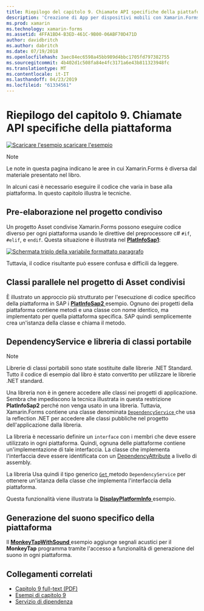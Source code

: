 ```yaml
---
title: Riepilogo del capitolo 9. Chiamate API specifiche della piattaforma
description: 'Creazione di App per dispositivi mobili con Xamarin.Forms: Riepilogo del capitolo 9. Chiamate API specifiche della piattaforma'
ms.prod: xamarin
ms.technology: xamarin-forms
ms.assetid: 4FFA1BD4-B3ED-461C-9B00-06ABF70D471D
author: davidbritch
ms.author: dabritch
ms.date: 07/19/2018
ms.openlocfilehash: 3aec84ec6598a45bb989d4bbc1705fd797382755
ms.sourcegitcommit: 4b402d1c508fa84e4fc3171a6e43b811323948fc
ms.translationtype: MT
ms.contentlocale: it-IT
ms.lasthandoff: 04/23/2019
ms.locfileid: "61334561"
---
```

# <a name="summary-of-chapter-9-platform-specific-api-calls"></a>Riepilogo del capitolo 9. Chiamate API specifiche della piattaforma

[![Scaricare l'esempio](~/media/shared/download.png) scaricare l'esempio](https://github.com/xamarin/xamarin-forms-book-samples/tree/master/Chapter09)

> [!NOTE] 
> Le note in questa pagina indicano le aree in cui Xamarin.Forms è diversa dal materiale presentato nel libro.

In alcuni casi è necessario eseguire il codice che varia in base alla piattaforma. In questo capitolo illustra le tecniche.

## <a name="preprocessing-in-the-shared-asset-project"></a>Pre-elaborazione nel progetto condiviso

Un progetto Asset condivise Xamarin.Forms possono eseguire codice diverso per ogni piattaforma usando le direttive del preprocessore c# `#if`, `#elif`, e `endif`. Questa situazione è illustrata nel [ **PlatInfoSap1**](https://github.com/xamarin/xamarin-forms-book-samples/tree/master/Chapter09/PlatInfoSap1):

[![Schermata triplo della variabile formattato paragrafo](images/ch09fg01-small.png "modello di dispositivo e sistema operativo")](images/ch09fg01-large.png#lightbox "modello di dispositivo e sistema operativo")

Tuttavia, il codice risultante può essere confusa e difficili da leggere.

## <a name="parallel-classes-in-the-shared-asset-project"></a>Classi parallele nel progetto di Asset condivisi

È illustrato un approccio più strutturato per l'esecuzione di codice specifico della piattaforma in SAP i [ **PlatInfoSap2** ](https://github.com/xamarin/xamarin-forms-book-samples/tree/master/Chapter09/PlatInfoSap2) esempio. Ognuno dei progetti della piattaforma contiene metodi e una classe con nome identico, ma implementato per quella piattaforma specifica. SAP quindi semplicemente crea un'istanza della classe e chiama il metodo.

## <a name="dependencyservice-and-the-portable-class-library"></a>DependencyService e libreria di classi portabile

> [!NOTE] 
> Librerie di classi portabili sono state sostituite dalle librerie .NET Standard. Tutto il codice di esempio dal libro è stato convertito per utilizzare le librerie .NET standard.

Una libreria non è in genere accedere alle classi nei progetti di applicazione. Sembra che impediscono la tecnica illustrata in questa restrizione **PlatInfoSap2** perché non venga usato in una libreria. Tuttavia, Xamarin.Forms contiene una classe denominata [ `DependencyService` ](xref:Xamarin.Forms.DependencyService) che usa la reflection .NET per accedere alle classi pubbliche nel progetto dell'applicazione dalla libreria.

La libreria è necessario definire un `interface` con i membri che deve essere utilizzato in ogni piattaforma. Quindi, ognuna delle piattaforme contiene un'implementazione di tale interfaccia. La classe che implementa l'interfaccia deve essere identificata con un [DependencyAttribute](xref:Xamarin.Forms.DependencyAttribute) a livello di assembly.

La libreria Usa quindi il tipo generico [ `Get` ](xref:Xamarin.Forms.DependencyService.Get*) metodo `DependencyService` per ottenere un'istanza della classe che implementa l'interfaccia della piattaforma.

Questa funzionalità viene illustrata la [ **DisplayPlatformInfo** ](https://github.com/xamarin/xamarin-forms-book-samples/tree/master/Chapter09/DisplayPlatformInfo) esempio.

## <a name="platform-specific-sound-generation"></a>Generazione del suono specifico della piattaforma

Il [ **MonkeyTapWithSound** ](https://github.com/xamarin/xamarin-forms-book-samples/tree/master/Chapter09/MonkeyTapWithSound) esempio aggiunge segnali acustici per il **MonkeyTap** programma tramite l'accesso a funzionalità di generazione del suono in ogni piattaforma.

## <a name="related-links"></a>Collegamenti correlati

- [Capitolo 9 full-text (PDF)](https://download.xamarin.com/developer/xamarin-forms-book/XamarinFormsBook-Ch09-Apr2016.pdf)
- [Esempi di capitolo 9](https://github.com/xamarin/xamarin-forms-book-samples/tree/master/Chapter09)
- [Servizio di dipendenza](~/xamarin-forms/app-fundamentals/dependency-service/index.md)
